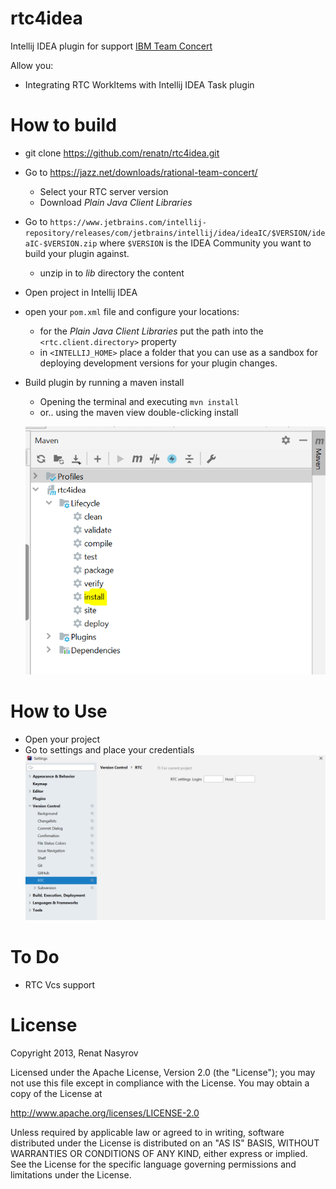 rtc4idea
========

Intellij IDEA plugin for support <a href="http://www-03.ibm.com/software/products/en/rtc/">IBM Team Concert</a>


Allow you:

- Integrating RTC WorkItems with Intellij IDEA Task plugin

How to build
============

- git clone https://github.com/renatn/rtc4idea.git
- Go to https://jazz.net/downloads/rational-team-concert/
    - Select your RTC server version
    - Download *Plain Java Client Libraries*
- Go to `https://www.jetbrains.com/intellij-repository/releases/com/jetbrains/intellij/idea/ideaIC/$VERSION/ideaIC-$VERSION.zip` where `$VERSION` is the IDEA Community you want to build your plugin  against. 
    - unzip in to *lib* directory the content
- Open project in Intellij IDEA
- open your `pom.xml` file and configure your locations:
    - for the  *Plain Java Client Libraries* put the path into the `<rtc.client.directory>`  property
    - in `<INTELLIJ_HOME>` place a folder that you can use as a sandbox for deploying development versions for your plugin changes.
- Build plugin by running a maven install
    - Opening the terminal and executing `mvn install`
    - or.. using the maven view double-clicking install
    
    ![install option](imgs/mvn%20install.PNG)

How to Use
====

* Open your project
* Go to settings and place your credentials
![introduce credentials](imgs/enter%20credentials.PNG)

To Do
=====

* RTC Vcs support 

License
=======

Copyright 2013, Renat Nasyrov

Licensed under the Apache License, Version 2.0 (the "License");
you may not use this file except in compliance with the License.
You may obtain a copy of the License at

http://www.apache.org/licenses/LICENSE-2.0

Unless required by applicable law or agreed to in writing, software
distributed under the License is distributed on an "AS IS" BASIS,
WITHOUT WARRANTIES OR CONDITIONS OF ANY KIND, either express or implied.
See the License for the specific language governing permissions and
limitations under the License.